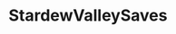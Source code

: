 # StardewValleySaves

<meta name="google-site-verification" content="jAPF6PVJ1ChXpujQAUUxp1eAKVVSvOT6twOBwUPasoQ" />
